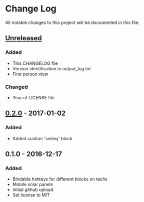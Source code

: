 [Unreleased]: https://github.com/maritaria/terratech-mod/compare/v0.2.0...HEAD
[0.2.0]: https://github.com/maritaria/terratech-mod/compare/v0.1.0...v0.2.0

# Change Log
All notable changes to this project will be documented in this file.

## [Unreleased]
### Added
- This CHANGELOG file
- Version identification in output_log.txt
- First person view

### Changed
- Year of LICENSE file

## [0.2.0] - 2017-01-02
### Added
- Added custom 'smiley' block

## 0.1.0 - 2016-12-17
### Added
- Bindable hotkeys for different blocks on techs
- Mobile solar panels
- Initial github upload
- Set license to MIT
